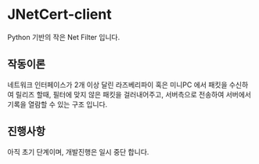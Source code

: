 # JNetCert-client
Python 기반의 작은 Net Filter 입니다.

## 작동이론
네트워크 인터페이스가 2개 이상 달린 라즈베리파이 혹은 미니PC 에서 패킷을 수신하여 릴리즈 할때, 필터에 맞지 않은 패킷을 걸러내어주고, 서버측으로 전송하여 서버에서 기록을 열람할 수 있는 구조 입니다.

## 진행사항
아직 초기 단계이며, 개발진행은 일시 중단 합니다.
